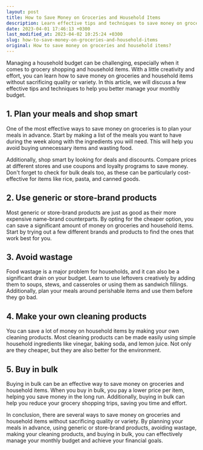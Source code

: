 ```yaml
---
layout: post
title: How to Save Money on Groceries and Household Items
description: Learn effective tips and techniques to save money on groceries and household items to better manage your monthly budget.
date: 2023-04-01 17:46:13 +0300
last_modified_at: 2023-04-02 10:25:24 +0300
slug: how-to-save-money-on-groceries-and-household-items
original: How to save money on groceries and household items?
---
```

Managing a household budget can be challenging, especially when it comes to grocery shopping and household items. With a little creativity and effort, you can learn how to save money on groceries and household items without sacrificing quality or variety. In this article, we will discuss a few effective tips and techniques to help you better manage your monthly budget.

## 1\. Plan your meals and shop smart

One of the most effective ways to save money on groceries is to plan your meals in advance. Start by making a list of the meals you want to have during the week along with the ingredients you will need. This will help you avoid buying unnecessary items and wasting food.

Additionally, shop smart by looking for deals and discounts. Compare prices at different stores and use coupons and loyalty programs to save money. Don't forget to check for bulk deals too, as these can be particularly cost-effective for items like rice, pasta, and canned goods.

## 2\. Use generic or store\-brand products

Most generic or store-brand products are just as good as their more expensive name-brand counterparts. By opting for the cheaper option, you can save a significant amount of money on groceries and household items. Start by trying out a few different brands and products to find the ones that work best for you.

## 3\. Avoid wastage

Food wastage is a major problem for households, and it can also be a significant drain on your budget. Learn to use leftovers creatively by adding them to soups, stews, and casseroles or using them as sandwich fillings. Additionally, plan your meals around perishable items and use them before they go bad.

## 4\. Make your own cleaning products

You can save a lot of money on household items by making your own cleaning products. Most cleaning products can be made easily using simple household ingredients like vinegar, baking soda, and lemon juice. Not only are they cheaper, but they are also better for the environment.

## 5\. Buy in bulk

Buying in bulk can be an effective way to save money on groceries and household items. When you buy in bulk, you pay a lower price per item, helping you save money in the long run. Additionally, buying in bulk can help you reduce your grocery shopping trips, saving you time and effort.

In conclusion, there are several ways to save money on groceries and household items without sacrificing quality or variety. By planning your meals in advance, using generic or store-brand products, avoiding wastage, making your cleaning products, and buying in bulk, you can effectively manage your monthly budget and achieve your financial goals.